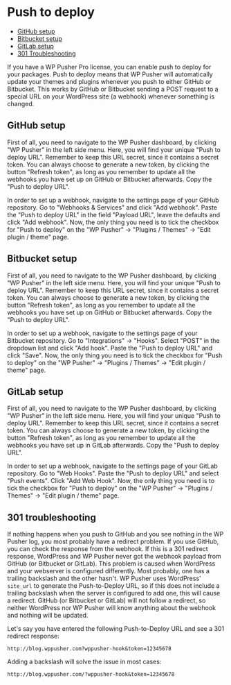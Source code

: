 # Push to deploy

* [GitHub setup](#github-setup)
* [Bitbucket setup](#bitbucket-setup)
* [GitLab setup](#gitlab-setup)
* [301 Troubleshooting](#301-troubleshooting)

If you have a WP Pusher Pro license, you can enable push to deploy for your packages. Push to deploy means that WP Pusher will automatically update your themes and plugins whenever you push to either GitHub or Bitbucket. This works by GitHub or Bitbucket sending a POST request to a special URL on your WordPress site (a webhook) whenever something is changed.

## GitHub setup

First of all, you need to navigate to the WP Pusher dashboard, by clicking "WP Pusher" in the left side menu. Here, you will find your unique "Push to deploy URL". Remember to keep this URL secret, since it contains a secret token. You can always choose to generate a new token, by clicking the button "Refresh token", as long as you remember to update all the webhooks you have set up on GitHub or Bitbucket afterwards. Copy the "Push to deploy URL".

In order to set up a webhook, navigate to the settings page of your GitHub repository. Go to "Webhooks & Services" and click "Add webhook". Paste the "Push to deploy URL" in the field "Payload URL", leave the defaults and click "Add webhook". Now, the only thing you need is to tick the checkbox for "Push to deploy" on the "WP Pusher" -> "Plugins / Themes" -> "Edit plugin / theme" page.

## Bitbucket setup

First of all, you need to navigate to the WP Pusher dashboard, by clicking "WP Pusher" in the left side menu. Here, you will find your unique "Push to deploy URL". Remember to keep this URL secret, since it contains a secret token. You can always choose to generate a new token, by clicking the button "Refresh token", as long as you remember to update all the webhooks you have set up on GitHub or Bitbucket afterwards. Copy the "Push to deploy URL".

In order to set up a webhook, navigate to the settings page of your Bitbucket repository. Go to "Integrations" -> "Hooks". Select "POST" in the dropdown list and click "Add hook". Paste the "Push to deploy URL" and click "Save". Now, the only thing you need is to tick the checkbox for "Push to deploy" on the "WP Pusher" -> "Plugins / Themes" -> "Edit plugin / theme" page.

## GitLab setup

First of all, you need to navigate to the WP Pusher dashboard, by clicking "WP Pusher" in the left side menu. Here, you will find your unique "Push to deploy URL". Remember to keep this URL secret, since it contains a secret token. You can always choose to generate a new token, by clicking the button "Refresh token", as long as you remember to update all the webhooks you have set up in GitLab afterwards. Copy the "Push to deploy URL".

In order to set up a webhook, navigate to the settings page of your GitLab repository. Go to "Web Hooks". Paste the "Push to deploy URL" and select "Push events". Click "Add Web Hook". Now, the only thing you need is to tick the checkbox for "Push to deploy" on the "WP Pusher" -> "Plugins / Themes" -> "Edit plugin / theme" page.

## 301 troubleshooting

If nothing happens when you push to GitHub and you see nothing in the WP Pusher log, you most probably have a redirect problem. If you use GitHub, you can check the response from the webhook. If this is a 301 redirect response, WordPress and WP Pusher never got the webhook payload from GitHub (or Bitbucket or GitLab). This problem is caused when WordPress and your webserver is configured differently. Most probably, one has a trailing backslash and the other hasn't. WP Pusher uses WordPress' `site_url` to generate the Push-to-Deploy URL, so if this does not include a trailing backslash when the server is configured to add one, this will cause a redirect. GitHub (or Bitbucket or GitLab) will not follow a redirect, so neither WordPress nor WP Pusher will know anything about the webhook and nothing will be updated.

Let's say you have entered the following Push-to-Deploy URL and see a 301 redirect response:

```
http://blog.wppusher.com?wppusher-hook&token=12345678
```

Adding a backslash will solve the issue in most cases:

```
http://blog.wppusher.com/?wppusher-hook&token=12345678
```
